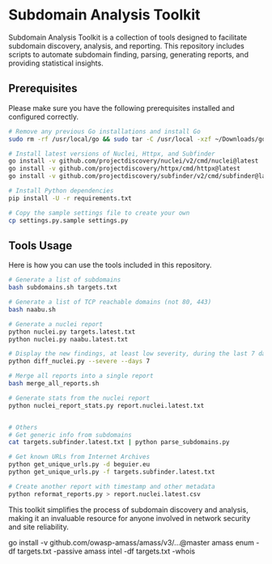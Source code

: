 # Subdomain Analysis Toolkit

Subdomain Analysis Toolkit is a collection of tools designed to facilitate subdomain discovery, analysis, and reporting. This repository includes scripts to automate subdomain finding, parsing, generating reports, and providing statistical insights.

## Prerequisites

Please make sure you have the following prerequisites installed and configured correctly.

```bash
# Remove any previous Go installations and install Go
sudo rm -rf /usr/local/go && sudo tar -C /usr/local -xzf ~/Downloads/go1.20.3.linux-amd64.tar.gz

# Install latest versions of Nuclei, Httpx, and Subfinder
go install -v github.com/projectdiscovery/nuclei/v2/cmd/nuclei@latest
go install -v github.com/projectdiscovery/httpx/cmd/httpx@latest
go install -v github.com/projectdiscovery/subfinder/v2/cmd/subfinder@latest

# Install Python dependencies
pip install -U -r requirements.txt

# Copy the sample settings file to create your own
cp settings.py.sample settings.py
```

## Tools Usage

Here is how you can use the tools included in this repository.

```bash
# Generate a list of subdomains
bash subdomains.sh targets.txt

# Generate a list of TCP reachable domains (not 80, 443)
bash naabu.sh

# Generate a nuclei report
python nuclei.py targets.latest.txt
python nuclei.py naabu.latest.txt

# Display the new findings, at least low severity, during the last 7 days
python diff_nuclei.py --severe --days 7

# Merge all reports into a single report
bash merge_all_reports.sh

# Generate stats from the nuclei report
python nuclei_report_stats.py report.nuclei.latest.txt


# Others
# Get generic info from subdomains
cat targets.subfinder.latest.txt | python parse_subdomains.py

# Get known URLs from Internet Archives
python get_unique_urls.py -d beguier.eu
python get_unique_urls.py -f targets.subfinder.latest.txt

# Create another report with timestamp and other metadata
python reformat_reports.py > report.nuclei.latest.csv
```

This toolkit simplifies the process of subdomain discovery and analysis, making it an invaluable resource for anyone involved in network security and site reliability.


go install -v github.com/owasp-amass/amass/v3/...@master
amass enum -df targets.txt -passive
amass intel -df targets.txt -whois

